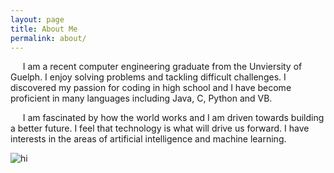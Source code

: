 ```yaml
---
layout: page
title: About Me
permalink: about/
---
```


  &nbsp;&nbsp;&nbsp;&nbsp; I am a recent computer engineering graduate from the Unviersity of Guelph. I enjoy solving problems and tackling difficult challenges. I discovered my passion for coding in high school and I have become proficient in many languages including Java, C, Python and VB.
  
 &nbsp;&nbsp;&nbsp;&nbsp; I am fascinated by how the world works and I am driven towards building a better future. I feel that technology is what will drive us forward. I have interests in the areas of artificial intelligence and machine learning.
 
 <img src="images/Emoticons/cool.png" alt="hi" class="inline"/>


